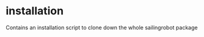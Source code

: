 installation
============

Contains an installation script to clone down the whole sailingrobot package
